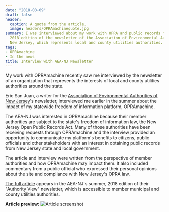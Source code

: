 ```yaml
---
date: "2018-08-09"
draft: false
header:
  caption: A quote from the article.
  image: headers/OPRAmachinequote.jpg
summary: I was interviewed about my work with OPRA and public records for the August,
  2018 edition of the newsletter of the Association of Environmental Authorities of
  New Jersey, which represents local and county utilities authorities.
tags:
- OPRAmachine
- In the news
title: Interview with AEA-NJ Newsletter
---
```

My work with OPRAmachine recently saw me interviewed by the newsletter of an organization that represents the interests of local and county utilities authorities around the state.

Eric San Juan, a writer for the [Association of Environmental Authorities of New Jersey](https://www.aeanj.org/)'s newsletter, interviewed me earlier in the summer about the impact of my statewide freedom of information platform, OPRAmachine.

The AEA-NJ was interested in OPRAmachine because their member authorities are subject to the state's freedom of information law, the New Jersey Open Public Records Act. Many of those authorities have been receiving requests through OPRAmachine and the interview provided an opportunity to communicate my platform's benefits to citizens, public officials and other stakeholders with an interest in obtaining public records from New Jersey state and local government.

The article and interview were written from the perspective of member authorities and how OPRAmachine may impact them. It also included commentary from a public official who expressed their personal opinions about the site and compliance with New Jersey's OPRA law.

[The full article](https://aeanj.org/wp-content/uploads/AEA-Authority-View-Summer-2018.pdf) appears in the AEA-NJ's summer, 2018 edition of their "Authority View" newsletter, which is accessible to member municipal and county utilities authorities.

**Article preview:**
![Article screenshot](/img/aeanjarticle.JPG)
